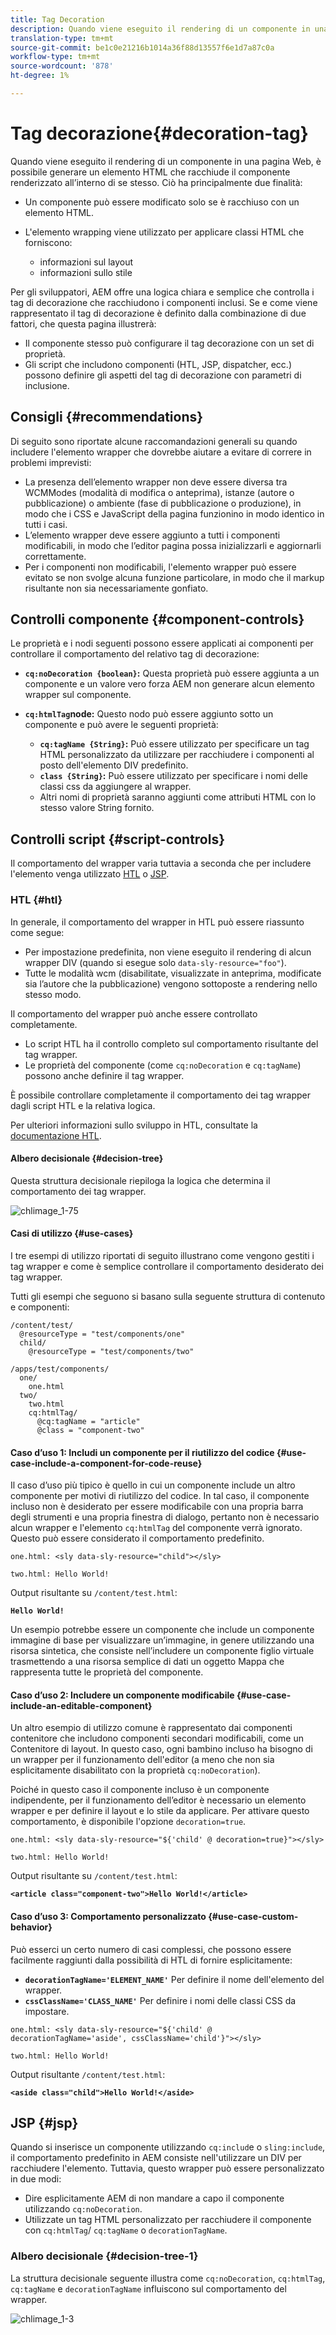 ```yaml
---
title: Tag Decoration
description: Quando viene eseguito il rendering di un componente in una pagina Web, è possibile generare un elemento HTML che racchiude il componente renderizzato all’interno di se stesso. Per gli sviluppatori, AEM offre una logica chiara e semplice che controlla i tag di decorazione che racchiudono i componenti inclusi.
translation-type: tm+mt
source-git-commit: be1c0e21216b1014a36f88d13557f6e1d7a87c0a
workflow-type: tm+mt
source-wordcount: '878'
ht-degree: 1%

---
```



# Tag decorazione{#decoration-tag}

Quando viene eseguito il rendering di un componente in una pagina Web, è possibile generare un elemento HTML che racchiude il componente renderizzato all’interno di se stesso. Ciò ha principalmente due finalità:

* Un componente può essere modificato solo se è racchiuso con un elemento HTML.
* L&#39;elemento wrapping viene utilizzato per applicare classi HTML che forniscono:

   * informazioni sul layout
   * informazioni sullo stile

Per gli sviluppatori, AEM offre una logica chiara e semplice che controlla i tag di decorazione che racchiudono i componenti inclusi. Se e come viene rappresentato il tag di decorazione è definito dalla combinazione di due fattori, che questa pagina illustrerà:

* Il componente stesso può configurare il tag decorazione con un set di proprietà.
* Gli script che includono componenti (HTL, JSP, dispatcher, ecc.) possono definire gli aspetti del tag di decorazione con parametri di inclusione.

## Consigli {#recommendations}

Di seguito sono riportate alcune raccomandazioni generali su quando includere l&#39;elemento wrapper che dovrebbe aiutare a evitare di correre in problemi imprevisti:

* La presenza dell’elemento wrapper non deve essere diversa tra WCMModes (modalità di modifica o anteprima), istanze (autore o pubblicazione) o ambiente (fase di pubblicazione o produzione), in modo che i CSS e JavaScript della pagina funzionino in modo identico in tutti i casi.
* L’elemento wrapper deve essere aggiunto a tutti i componenti modificabili, in modo che l’editor pagina possa inizializzarli e aggiornarli correttamente.
* Per i componenti non modificabili, l&#39;elemento wrapper può essere evitato se non svolge alcuna funzione particolare, in modo che il markup risultante non sia necessariamente gonfiato.

## Controlli componente {#component-controls}

Le proprietà e i nodi seguenti possono essere applicati ai componenti per controllare il comportamento del relativo tag di decorazione:

* **`cq:noDecoration {boolean}`:** Questa proprietà può essere aggiunta a un componente e un valore vero forza AEM non generare alcun elemento wrapper sul componente.

* **`cq:htmlTag`node:** Questo nodo può essere aggiunto sotto un componente e può avere le seguenti proprietà:

   * **`cq:tagName {String}`:** Può essere utilizzato per specificare un tag HTML personalizzato da utilizzare per racchiudere i componenti al posto dell&#39;elemento DIV predefinito.
   * **`class {String}`:** Può essere utilizzato per specificare i nomi delle classi css da aggiungere al wrapper.
   * Altri nomi di proprietà saranno aggiunti come attributi HTML con lo stesso valore String fornito.

## Controlli script {#script-controls}

Il comportamento del wrapper varia tuttavia a seconda che per includere l&#39;elemento venga utilizzato [HTL](/help/sites-developing/decoration-tag.md#htl) o [JSP](/help/sites-developing/decoration-tag.md#jsp).

### HTL {#htl}

In generale, il comportamento del wrapper in HTL può essere riassunto come segue:

* Per impostazione predefinita, non viene eseguito il rendering di alcun wrapper DIV (quando si esegue solo `data-sly-resource="foo"`).
* Tutte le modalità wcm (disabilitate, visualizzate in anteprima, modificate sia l’autore che la pubblicazione) vengono sottoposte a rendering nello stesso modo.

Il comportamento del wrapper può anche essere controllato completamente.

* Lo script HTL ha il controllo completo sul comportamento risultante del tag wrapper.
* Le proprietà del componente (come `cq:noDecoration` e `cq:tagName`) possono anche definire il tag wrapper.

È possibile controllare completamente il comportamento dei tag wrapper dagli script HTL e la relativa logica.

Per ulteriori informazioni sullo sviluppo in HTL, consultate la [documentazione HTL](https://docs.adobe.com/content/help/it-IT/experience-manager-htl/using/overview.html).

#### Albero decisionale {#decision-tree}

Questa struttura decisionale riepiloga la logica che determina il comportamento dei tag wrapper.

![chlimage_1-75](assets/chlimage_1-75a.png)

#### Casi di utilizzo {#use-cases}

I tre esempi di utilizzo riportati di seguito illustrano come vengono gestiti i tag wrapper e come è semplice controllare il comportamento desiderato dei tag wrapper.

Tutti gli esempi che seguono si basano sulla seguente struttura di contenuto e componenti:

```
/content/test/
  @resourceType = "test/components/one"
  child/
    @resourceType = "test/components/two"
```

```
/apps/test/components/
  one/
    one.html
  two/
    two.html
    cq:htmlTag/
      @cq:tagName = "article"
      @class = "component-two"
```

#### Caso d’uso 1: Includi un componente per il riutilizzo del codice {#use-case-include-a-component-for-code-reuse}

Il caso d’uso più tipico è quello in cui un componente include un altro componente per motivi di riutilizzo del codice. In tal caso, il componente incluso non è desiderato per essere modificabile con una propria barra degli strumenti e una propria finestra di dialogo, pertanto non è necessario alcun wrapper e l&#39;elemento `cq:htmlTag` del componente verrà ignorato. Questo può essere considerato il comportamento predefinito.

`one.html: <sly data-sly-resource="child"></sly>`

`two.html: Hello World!`

Output risultante su `/content/test.html`:

**`Hello World!`**

Un esempio potrebbe essere un componente che include un componente immagine di base per visualizzare un’immagine, in genere utilizzando una risorsa sintetica, che consiste nell’includere un componente figlio virtuale trasmettendo a una risorsa semplice di dati un oggetto Mappa che rappresenta tutte le proprietà del componente.

#### Caso d’uso 2: Includere un componente modificabile {#use-case-include-an-editable-component}

Un altro esempio di utilizzo comune è rappresentato dai componenti contenitore che includono componenti secondari modificabili, come un Contenitore di layout. In questo caso, ogni bambino incluso ha bisogno di un wrapper per il funzionamento dell&#39;editor (a meno che non sia esplicitamente disabilitato con la proprietà `cq:noDecoration`).

Poiché in questo caso il componente incluso è un componente indipendente, per il funzionamento dell’editor è necessario un elemento wrapper e per definire il layout e lo stile da applicare. Per attivare questo comportamento, è disponibile l&#39;opzione `decoration=true`.

`one.html: <sly data-sly-resource="${'child' @ decoration=true}"></sly>`

`two.html: Hello World!`

Output risultante su `/content/test.html`:

**`<article class="component-two">Hello World!</article>`**

#### Caso d’uso 3: Comportamento personalizzato {#use-case-custom-behavior}

Può esserci un certo numero di casi complessi, che possono essere facilmente raggiunti dalla possibilità di HTL di fornire esplicitamente:

* **`decorationTagName='ELEMENT_NAME'`** Per definire il nome dell&#39;elemento del wrapper.
* **`cssClassName='CLASS_NAME'`** Per definire i nomi delle classi CSS da impostare.

`one.html: <sly data-sly-resource="${'child' @ decorationTagName='aside', cssClassName='child'}"></sly>`

`two.html: Hello World!`

Output risultante `/content/test.html`:

**`<aside class="child">Hello World!</aside>`**

## JSP {#jsp}

Quando si inserisce un componente utilizzando `cq:includ`e o `sling:include`, il comportamento predefinito in AEM consiste nell&#39;utilizzare un DIV per racchiudere l&#39;elemento. Tuttavia, questo wrapper può essere personalizzato in due modi:

* Dire esplicitamente AEM di non mandare a capo il componente utilizzando `cq:noDecoration`.
* Utilizzate un tag HTML personalizzato per racchiudere il componente con `cq:htmlTag`/ `cq:tagName` o `decorationTagName`.

### Albero decisionale {#decision-tree-1}

La struttura decisionale seguente illustra come `cq:noDecoration`, `cq:htmlTag`, `cq:tagName` e `decorationTagName` influiscono sul comportamento del wrapper.

![chlimage_1-3](assets/chlimage_1-3a.jpeg)


